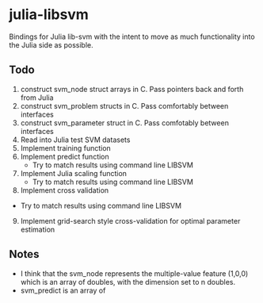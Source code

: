 # julia-libsvm

Bindings for Julia lib-svm with the intent to move as much functionality into the Julia side as possible.

## Todo
1. construct svm_node struct arrays in C. Pass pointers back and forth from Julia
2. construct svm_problem structs in C. Pass comfortably between interfaces
3. construct svm_parameter struct in C. Pass comfotably between interfaces
4. Read into Julia test SVM datasets
5. Implement training function
6. Implement predict function
   - Try to match results using command line LIBSVM
7. Implement Julia scaling function
   - Try to match results using command line LIBSVM
8. Implement cross validation
  - Try to match results using command line LIBSVM
9. Implement grid-search style cross-validation for optimal parameter estimation


## Notes
- I think that the svm_node represents the multiple-value feature (1,0,0) which is an array of doubles, with the dimension set to n doubles.
- svm_predict is an array of
